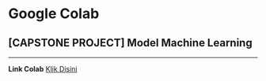 # Google Colab
## [CAPSTONE PROJECT] Model Machine Learning
--------------------------------------------------------------------------------
**Link Colab** [Klik Disini]([https://colab.research.google.com/drive/1DMToY2vqVlwtg7PoxJjz9TQ_zlzvvAHP?usp=sharing](https://colab.research.google.com/drive/1DMToY2vqVlwtg7PoxJjz9TQ_zlzvvAHP?usp=sharing)https://colab.research.google.com/drive/1DMToY2vqVlwtg7PoxJjz9TQ_zlzvvAHP?usp=sharing)
